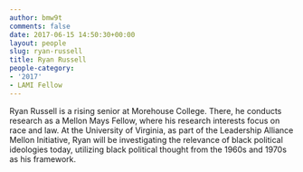 ```yaml
---
author: bmw9t
comments: false
date: 2017-06-15 14:50:30+00:00
layout: people
slug: ryan-russell
title: Ryan Russell
people-category:
- '2017'
- LAMI Fellow
---
```


Ryan Russell is a rising senior at Morehouse College. There, he conducts research as a Mellon Mays Fellow, where his research interests focus on race and law. At the University of Virginia, as part of the Leadership Alliance Mellon Initiative, Ryan will be investigating the relevance of black political ideologies today, utilizing black political thought from the 1960s and 1970s as his framework.
